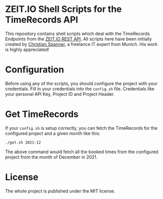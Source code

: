 # ZEIT.IO Shell Scripts for the TimeRecords API

This repository contains shell scripts which deal with the TimeRecords Endpoints from the [ZEIT.IO REST API](https://zeit.io/api-docs/index.html).
All scripts here have been initially created by [Christian Spanner](https://www.xing.com/profile/Christian_Spanner2/cv), a freelance IT expert from Munich. His work is highly appreciated! 

# Configuration

Before using any of the scripts, you should configure the project with your credentials. 
Fill in your credentials into the `config.sh` file. Credentials like your personal API Key, Project ID and Project Header.  

# Get TimeRecords 

If your `config.sh` is setup correctly, you can fetch the TimeRecords for the configured project and a given month like this: 

```
./get.sh 2021-12
```

The above command would fetch all the booked times from the configured project from the month of December in 2021. 

# License 

The whole project is published under the MIT license. 
